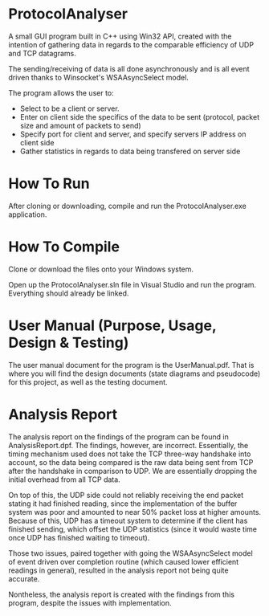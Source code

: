 # ProtocolAnalyser
A small GUI program built in C++ using Win32 API, created with the intention of gathering data in regards to the comparable efficiency of UDP and TCP datagrams.

The sending/receiving of data is all done asynchronously and is all event driven thanks to Winsocket's WSAAsyncSelect model.

The program allows the user to:
* Select to be a client or server.
* Enter on client side the specifics of the data to be sent (protocol, packet size and amount of packets to send)
* Specify port for client and server, and specify servers IP address on client side
* Gather statistics in regards to data being transfered on server side

# How To Run

After cloning or downloading, compile and run the ProtocolAnalyser.exe application.

# How To Compile

Clone or download the files onto your Windows system.

Open up the ProtocolAnalyser.sln file in Visual Studio and run the program. Everything should already be linked.

# User Manual (Purpose, Usage, Design & Testing)

The user manual document for the program is the UserManual.pdf. That is where you will find the design documents (state diagrams and pseudocode) for this project, as well as the testing document.

# Analysis Report

The analysis report on the findings of the program can be found in AnalysisReport.dpf. The findings, however, are incorrect. Essentially, the timing mechanism used does not take the TCP three-way handshake into account, so the data being compared is the raw data being sent from TCP after the handshake in comparison to UDP. We are essentially dropping the initial overhead from all TCP data.

On top of this, the UDP side could not reliably receiving the end packet stating it had finished reading, since the implementation of the buffer system was poor and amounted to near 50% packet loss at higher amounts. Because of this, UDP has a timeout system to determine if the client has finished sending, which offset the UDP statistics (since it would waste time once UDP has finished waiting to timeout).

Those two issues, paired together with going the WSAAsyncSelect model of event driven over completion routine (which caused lower efficient readings in general), resulted in the analysis report not being quite accurate.

Nontheless, the analysis report is created with the findings from this program, despite the issues with implementation.
